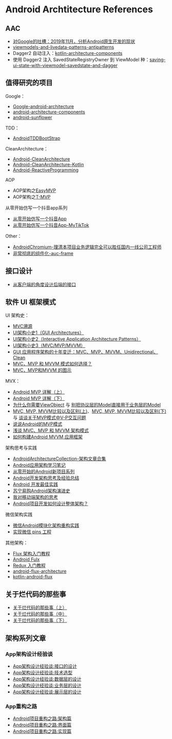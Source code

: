 # Android Archtitecture References

## AAC

- [对Google的吐槽：2019年11月，分析Android原生开发的现状](https://mp.weixin.qq.com/s/4Z_Do6kC8WC5u5qnGgZNKw)
- [viewmodels-and-livedata-patterns-antipatterns](https://medium.com/androiddevelopers/viewmodels-and-livedata-patterns-antipatterns-21efaef74a54)
- Dagger2 自动注入：[kotlin-architecture-components](https://github.com/satorufujiwara/kotlin-architecture-components)
- 使用 Dagger2 注入 SavedStateRegistryOwner 到 ViewModel 种：[saving-ui-state-with-viewmodel-savedstate-and-dagger](https://proandroiddev.com/saving-ui-state-with-viewmodel-savedstate-and-dagger-f77bcaeb8b08#7f89)

## 值得研究的项目

Google：

- [Google-android-architecture](https://github.com/googlesamples/android-architecture)
- [android-architecture-components](https://github.com/googlesamples/android-architecture-components)
- [android-sunflower](https://github.com/googlesamples/android-sunflower)

TDD：

- [AndroidTDDBootStrap](https://github.com/Piasy/AndroidTDDBootStrap)

CleanArchitecture：

- [Android-CleanArchitecture](https://github.com/android10/Android-CleanArchitecture)
- [Android-CleanArchitecture-Kotlin](https://github.com/android10/Android-CleanArchitecture-Kotlin)
- [Android-ReactiveProgramming](https://github.com/android10/Android-ReactiveProgramming)

AOP

- AOP架构之[EasyMVP](https://github.com/6thsolution/EasyMVP)
- AOP架构之[T-MVP](https://github.com/north2016/T-MVP)

从零开始仿写一个抖音app系列

- [从零开始仿写一个抖音App](https://www.jianshu.com/p/e92bd896ac35)
- [从零开始仿写一个抖音App-MyTikTok](https://github.com/dongmin2002345/MyTikTok)

Other：

- [AndroidChromium-理清本项目业务逻辑完全可以胜任国内一线公司工程师](https://github.com/JackyAndroid/AndroidChromium)
- [非常彻底的组件化-auc-frame](https://blankj.com/2019/07/22/auc-frame/)

## 接口设计

- [从客户端的角度设计后端的接口](http://www.jianshu.com/p/35a7b6f5f92e)

## 软件 UI 框架模式

UI 架构史：

- [MVC溯源](http://www.jianshu.com/p/add73330d106)
- [UI架构小史1（GUI Architectures）](http://www.jianshu.com/p/d52e662db75c)
- [UI架构小史2（Interactive Application Architecture Patterns）](http://www.jianshu.com/p/c20449ce1a30)
- [UI架构小史3（MVC/MVP/MVVM）](http://www.jianshu.com/p/96e26ceb2fef)
- [GUI 应用程序架构的十年变迁：MVC、MVP、MVVM、Unidirectional、Clean](https://zhuanlan.zhihu.com/p/26799645)
- [MVC，MVP 和 MVVM 模式如何选择？](https://mp.weixin.qq.com/s?__biz=MzI3OTU0MzI4MQ==&mid=2247485868&idx=1&sn=f6a2e3b380296c2fbf9da3112e12667d&chksm=eb476532dc30ec24f9f94f95d4e30b0177baa7c078b01858f224abff64408d904e7d00a3ba7d&mpshare=1&scene=1&srcid=06200bRr5B4IYUxjdnG0Ux5d#rd)
- [MVC，MVP和MVVM 的图示](http://www.ruanyifeng.com/blog/2015/02/mvcmvp_mvvm.html)

MVX：

- [Android MVP 详解（上）](http://www.jianshu.com/p/9a6845b26856)
- [Android MVP 详解（下）](http://www.jianshu.com/p/0590f530c617)
- [为什么你需要ViewObject](http://www.jianshu.com/p/8217317d4ad1) 与 [别把协议层的Model直接用于业务层的Model](http://www.jianshu.com/p/f28e51ee5430)
- [MVC, MVP, MVVM比较以及区别(上)](http://www.cnblogs.com/JustRun1983/p/3679827.html)、[MVC, MVP, MVVM比较以及区别(下)](http://www.cnblogs.com/JustRun1983/p/3727560.html) 与 [谈谈关于MVP模式中V-P交互问题](http://www.cnblogs.com/artech/archive/2010/03/25/1696205.html)
- [说说Android的MVP模式](http://toughcoder.net/blog/2015/11/29/understanding-android-mvp-pattern/)
- [浅谈 MVC、MVP 和 MVVM 架构模式](https://draveness.me/mvx)
- [如何构建Android MVVM 应用框架](https://tech.meituan.com/android_mvvm.html?utm_source=tool.lu)

架构思考与实践

- [AndroidArchitectureCollection-架构文章合集](https://github.com/CameloeAnthony/AndroidArchitectureCollection)
- [Android应用架构学习笔记](http://mp.weixin.qq.com/s?__biz=MzA3ODg4MDk0Ng==&mid=401668447&idx=1&sn=5b6b6c2ea8e415041498634a2b67699a&scene=23&srcid=0217TGuCBRFE3EiMIp7ftNys#rd)
- [从零开始的Android新项目系列](http://blog.zhaiyifan.cn/2016/03/14/android-new-project-from-0-p1/)
- [Android开发架构思考及经验总结](https://zhuanlan.zhihu.com/p/24614642)
- [Android 开发最佳实践](https://github.com/futurice/android-best-practices/blob/master/translations/Chinese/README.cn.md)
- [苏宁易购Android架构演进史](https://mp.weixin.qq.com/s?__biz=MzUxMzcxMzE5Ng==&mid=2247488720&idx=1&sn=9fb295dbaa1686697c5e1a7e5aaa7123&chksm=f951a193ce2628854a92fbcf1f4b4103dd1b8d29537d8a1db09e9dcbeb5a05e991a45343d804&mpshare=1&scene=1&srcid=0417WopVHCuItM79aGDFhIgX#rd)
- [我对移动端架构的思考](https://juejin.im/post/5b44d50de51d451925627900)
- [Android项目开发如何设计整体架构？](https://www.zhihu.com/question/45517397)

微信架构实践

- [微信Android模块化架构重构实践](https://mp.weixin.qq.com/s/mkhCzeoLdev5TyO6DqHEdw)
- [实现微信 pins 工程](https://segmentfault.com/a/1190000015798515)

其他架构：

- [Flux 架构入门教程](http://www.ruanyifeng.com/blog/2016/01/flux.html)
- [Android Fulx](http://androidflux.github.io/)
- [Redux 入门教程](http://www.ruanyifeng.com/blog/2016/09/redux_tutorial_part_one_basic_usages.html)
- [android-flux-architecture](https://github.com/satorufujiwara/android-flux-architecture)
- [kotlin-android-flux](https://github.com/satorufujiwara/kotlin-android-flux)

## 关于烂代码的那些事

- [关于烂代码的那些事（上）](http://blog.2baxb.me/archives/1343)
- [关于烂代码的那些事（中）](http://blog.2baxb.me/archives/1378)
- [关于烂代码的那些事（下）](http://blog.2baxb.me/archives/1499)

## 架构系列文章

### App架构设计经验谈

- [App架构设计经验谈:接口的设计](http://keeganlee.me/post/architecture/20160107)
- [App架构设计经验谈:技术选型](http://keeganlee.me/post/architecture/20160114)
- [App架构设计经验谈:数据层的设计](http://keeganlee.me/post/architecture/20160120)
- [App架构设计经验谈:业务层的设计](http://keeganlee.me/post/architecture/20160214)
- [App架构设计经验谈:展示层的设计](http://keeganlee.me/post/architecture/20160222)

### App重构之路

- [Android项目重构之路:架构篇](http://keeganlee.me/post/android/20150605)
- [Android项目重构之路:界面篇](http://keeganlee.me/post/android/20150619)
- [Android项目重构之路:实现篇](http://keeganlee.me/post/android/20150629)